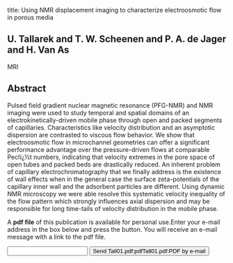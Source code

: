 title: Using NMR displacement imaging to characterize electroosmotic flow in porous media

## U. Tallarek and T. W. Scheenen and P. A. de Jager and H. Van As
MRI


## Abstract
Pulsed field gradient nuclear magnetic resonance (PFG-NMR) and NMR imaging were used to study temporal and spatial domains of an electrokinetically-driven mobile phase through open and packed segments of capillaries. Characteristics like velocity distribution and an asymptotic dispersion are contrasted to viscous flow behavior. We show that electroosmotic flow in microchannel geometries can offer a significant performance advantage over the pressure-driven flows at comparable Peclï¿½t numbers, indicating that velocity extremes in the pore space of open tubes and packed beds are drastically reduced. An inherent problem of capillary electrochromatography that we finally address is the existence of wall effects when in the general case the surface zeta-potentials of the capillary inner wall and the adsorbent particles are different. Using dynamic NMR microscopy we were able resolve this systematic velocity inequality of the flow pattern which strongly influences axial dispersion and may be responsible for long time-tails of velocity distribution in the mobile phase.

A <b>pdf file</b> of this publication is available for personal use.Enter your e-mail address in the box below and press the button. You will receive an e-mail message with a link to the pdf file.
<form action="sender.php">  <input type="text" name="email">  <input type="submit" value="Send Tall01.pdf:pdfTall01.pdf:PDF by e-mail"></form>